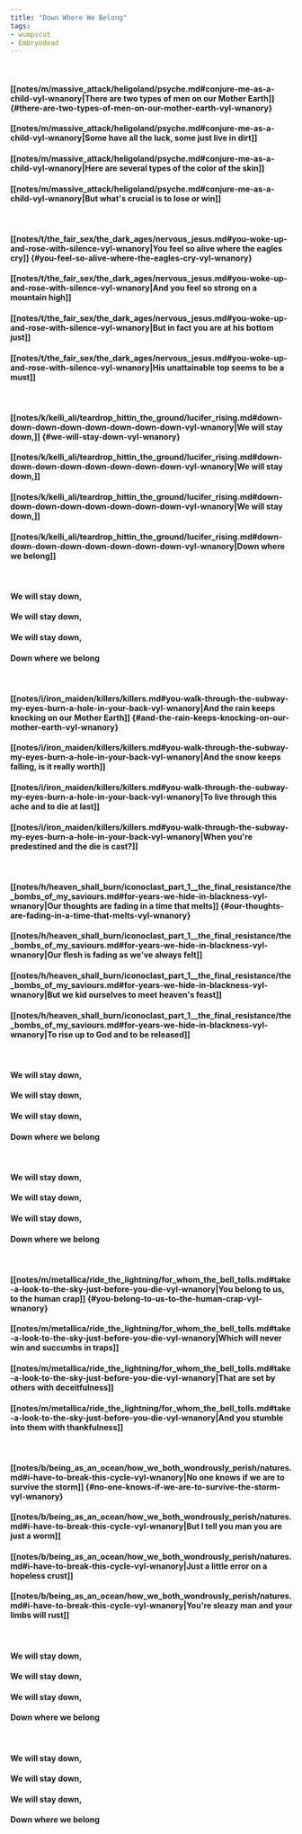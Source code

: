 ```yaml
---
title: "Down Where We Belong"
tags:
- wumpscut
- Embryodead
---
```

&nbsp;
#### [[notes/m/massive_attack/heligoland/psyche.md#conjure-me-as-a-child-vyl-wnanory|There are two types of men on our Mother Earth]] {#there-are-two-types-of-men-on-our-mother-earth-vyl-wnanory}
#### [[notes/m/massive_attack/heligoland/psyche.md#conjure-me-as-a-child-vyl-wnanory|Some have all the luck, some just live in dirt]]
#### [[notes/m/massive_attack/heligoland/psyche.md#conjure-me-as-a-child-vyl-wnanory|Here are several types of the color of the skin]]
#### [[notes/m/massive_attack/heligoland/psyche.md#conjure-me-as-a-child-vyl-wnanory|But what's crucial is to lose or win]]
&nbsp;
#### [[notes/t/the_fair_sex/the_dark_ages/nervous_jesus.md#you-woke-up-and-rose-with-silence-vyl-wnanory|You feel so alive where the eagles cry]] {#you-feel-so-alive-where-the-eagles-cry-vyl-wnanory}
#### [[notes/t/the_fair_sex/the_dark_ages/nervous_jesus.md#you-woke-up-and-rose-with-silence-vyl-wnanory|And you feel so strong on a mountain high]]
#### [[notes/t/the_fair_sex/the_dark_ages/nervous_jesus.md#you-woke-up-and-rose-with-silence-vyl-wnanory|But in fact you are at his bottom just]]
#### [[notes/t/the_fair_sex/the_dark_ages/nervous_jesus.md#you-woke-up-and-rose-with-silence-vyl-wnanory|His unattainable top seems to be a must]]
&nbsp;
#### [[notes/k/kelli_ali/teardrop_hittin_the_ground/lucifer_rising.md#down-down-down-down-down-down-down-down-vyl-wnanory|We will stay down,]] {#we-will-stay-down-vyl-wnanory}
#### [[notes/k/kelli_ali/teardrop_hittin_the_ground/lucifer_rising.md#down-down-down-down-down-down-down-down-vyl-wnanory|We will stay down,]]
#### [[notes/k/kelli_ali/teardrop_hittin_the_ground/lucifer_rising.md#down-down-down-down-down-down-down-down-vyl-wnanory|We will stay down,]]
#### [[notes/k/kelli_ali/teardrop_hittin_the_ground/lucifer_rising.md#down-down-down-down-down-down-down-down-vyl-wnanory|Down where we belong]]
&nbsp;
#### We will stay down,
#### We will stay down,
#### We will stay down,
#### Down where we belong
&nbsp;
#### [[notes/i/iron_maiden/killers/killers.md#you-walk-through-the-subway-my-eyes-burn-a-hole-in-your-back-vyl-wnanory|And the rain keeps knocking on our Mother Earth]] {#and-the-rain-keeps-knocking-on-our-mother-earth-vyl-wnanory}
#### [[notes/i/iron_maiden/killers/killers.md#you-walk-through-the-subway-my-eyes-burn-a-hole-in-your-back-vyl-wnanory|And the snow keeps falling, is it really worth]]
#### [[notes/i/iron_maiden/killers/killers.md#you-walk-through-the-subway-my-eyes-burn-a-hole-in-your-back-vyl-wnanory|To live through this ache and to die at last]]
#### [[notes/i/iron_maiden/killers/killers.md#you-walk-through-the-subway-my-eyes-burn-a-hole-in-your-back-vyl-wnanory|When you're predestined and the die is cast?]]
&nbsp;
#### [[notes/h/heaven_shall_burn/iconoclast_part_1__the_final_resistance/the_bombs_of_my_saviours.md#for-years-we-hide-in-blackness-vyl-wnanory|Our thoughts are fading in a time that melts]] {#our-thoughts-are-fading-in-a-time-that-melts-vyl-wnanory}
#### [[notes/h/heaven_shall_burn/iconoclast_part_1__the_final_resistance/the_bombs_of_my_saviours.md#for-years-we-hide-in-blackness-vyl-wnanory|Our flesh is fading as we've always felt]]
#### [[notes/h/heaven_shall_burn/iconoclast_part_1__the_final_resistance/the_bombs_of_my_saviours.md#for-years-we-hide-in-blackness-vyl-wnanory|But we kid ourselves to meet heaven's feast]]
#### [[notes/h/heaven_shall_burn/iconoclast_part_1__the_final_resistance/the_bombs_of_my_saviours.md#for-years-we-hide-in-blackness-vyl-wnanory|To rise up to God and to be released]]
&nbsp;
#### We will stay down,
#### We will stay down,
#### We will stay down,
#### Down where we belong
&nbsp;
#### We will stay down,
#### We will stay down,
#### We will stay down,
#### Down where we belong
&nbsp;
#### [[notes/m/metallica/ride_the_lightning/for_whom_the_bell_tolls.md#take-a-look-to-the-sky-just-before-you-die-vyl-wnanory|You belong to us, to the human crap]] {#you-belong-to-us-to-the-human-crap-vyl-wnanory}
#### [[notes/m/metallica/ride_the_lightning/for_whom_the_bell_tolls.md#take-a-look-to-the-sky-just-before-you-die-vyl-wnanory|Which will never win and succumbs in traps]]
#### [[notes/m/metallica/ride_the_lightning/for_whom_the_bell_tolls.md#take-a-look-to-the-sky-just-before-you-die-vyl-wnanory|That are set by others with deceitfulness]]
#### [[notes/m/metallica/ride_the_lightning/for_whom_the_bell_tolls.md#take-a-look-to-the-sky-just-before-you-die-vyl-wnanory|And you stumble into them with thankfulness]]
&nbsp;
#### [[notes/b/being_as_an_ocean/how_we_both_wondrously_perish/natures.md#i-have-to-break-this-cycle-vyl-wnanory|No one knows if we are to survive the storm]] {#no-one-knows-if-we-are-to-survive-the-storm-vyl-wnanory}
#### [[notes/b/being_as_an_ocean/how_we_both_wondrously_perish/natures.md#i-have-to-break-this-cycle-vyl-wnanory|But I tell you man you are just a worm]]
#### [[notes/b/being_as_an_ocean/how_we_both_wondrously_perish/natures.md#i-have-to-break-this-cycle-vyl-wnanory|Just a little error on a hopeless crust]]
#### [[notes/b/being_as_an_ocean/how_we_both_wondrously_perish/natures.md#i-have-to-break-this-cycle-vyl-wnanory|You're sleazy man and your limbs will rust]]
&nbsp;
#### We will stay down,
#### We will stay down,
#### We will stay down,
#### Down where we belong
&nbsp;
#### We will stay down,
#### We will stay down,
#### We will stay down,
#### Down where we belong
